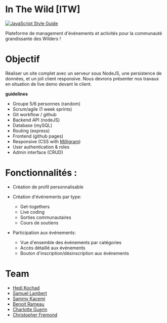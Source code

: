 # In The Wild [ITW]

[![JavaScript Style Guide](https://img.shields.io/badge/code_style-standard-brightgreen.svg)](https://standardjs.com)

Plateforme de management d'événements et activités pour la communauté grandissante des Wilders !

# Objectif 

Réaliser un site complet avec un serveur sous NodeJS, une persistence de données, et un joli client responsive. Nous devrons présenter nos travaux en situation de live demo devant le client.

**guidelines**
- Groupe 5/6 personnes (random)
- Scrum/agile (1 week sprints)
- Git workflow / github
- Backend API (nodeJS)
- Database (mySQL)
- Routing (express)
- Frontend (github pages)
- Responsive (CSS with [Milligram](https://milligram.io/))
- User authentication & roles
- Admin interface (CRUD)


# Fonctionnalités :

- Création de profil personnalisable

- Création d'événements par type: 
  - Get-togethers
  - Live coding
  - Sorties communautaires
  - Cours de soutiens
 
- Participation aux événements:
  - Vue d'ensemble des événements par catégories
  - Accès détaillé aux événements
  - Bouton d'inscription/désinscription aux événements

# Team

- [Hedi Kochad](https://github.com/Slowl)
- [Samuel Lambert](https://github.com/samye221)
- [Sammy Kacemi](https://github.com/WebWalterWrite)
- [Benoit Rameau](https://github.com/benoit75018)
- [Charlotte Guerin](https://github.com/Loliwe)
- [Christopher Fremond](https://github.com/Frenchris)
